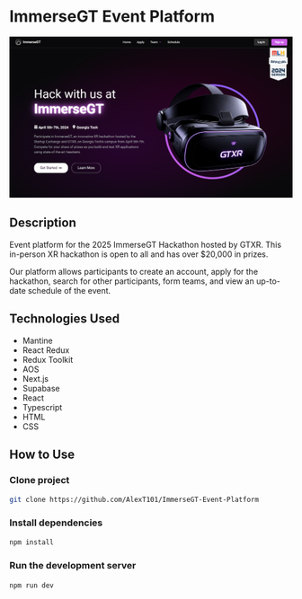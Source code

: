 # ImmerseGT Event Platform

<img src="./public/Landing.png"/>

## Description

Event platform for the 2025 ImmerseGT Hackathon hosted by GTXR. This in-person XR hackathon is open to all and has over $20,000 in prizes.

Our platform allows participants to create an account, apply for the hackathon, search for other participants, form teams, and view an up-to-date schedule of the event.

## Technologies Used

- Mantine
- React Redux
- Redux Toolkit
- AOS
- Next.js
- Supabase
- React
- Typescript
- HTML
- CSS

## How to Use

### Clone project

```bash
git clone https://github.com/AlexT101/ImmerseGT-Event-Platform
```

### Install dependencies

```bash
npm install
```

### Run the development server

```bash
npm run dev
```
